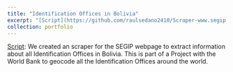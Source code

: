 ```yaml
---
title: "Identification Offices in Bolivia"
excerpt: "[Script](https://github.com/raulsedano2410/Scraper-www.segip.gob.bo/blob/main/BOLIVIA.ipynb): We created an scraper for the SEGIP webpage to extract information about all Identification Offices in Bolivia. This is part of a Project with the World Bank to geocode and map all the Identification Offices around the world."
collection: portfolio
---
```


[Script](https://github.com/raulsedano2410/Scraper-www.segip.gob.bo/blob/main/BOLIVIA.ipynb): We created an scraper for the SEGIP webpage to extract information about all Identification Offices in Bolivia. This is part of a Project with the World Bank to geocode all the Identification Offices around the world.
